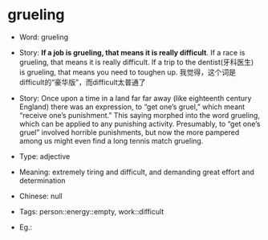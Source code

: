 # grueling

- Word: grueling
- Story: **If a job is grueling, that means it is really difficult**. If a race is grueling, that means it is really difficult. If a trip to the dentist(牙科医生) is grueling, that means you need to toughen up. 我觉得，这个词是difficult的“豪华版”，而difficult太普通了
- Story: Once upon a time in a land far far away (like eighteenth century England) there was an expression, to “get one’s gruel,” which meant “receive one’s punishment.” This saying morphed into the word grueling, which can be applied to any punishing activity. Presumably, to “get one’s gruel” involved horrible punishments, but now the more pampered among us might even find a long tennis match grueling.

- Type: adjective
- Meaning: extremely tiring and difficult, and demanding great effort and determination
- Chinese: null
- Tags: person::energy::empty, work::difficult
- Eg.: 

